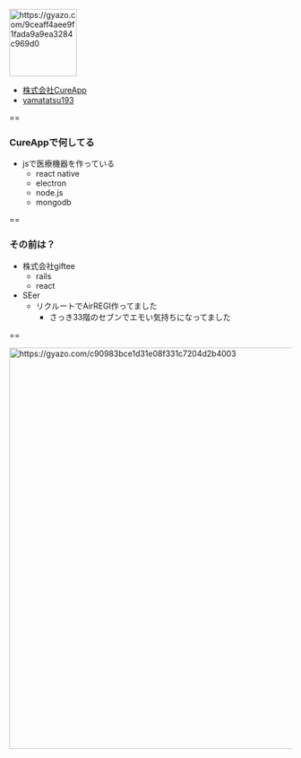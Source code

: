 <a href="https://gyazo.com/9ceaff4aee9f1fada9a9ea3284c969d0"><img src="https://i.gyazo.com/9ceaff4aee9f1fada9a9ea3284c969d0.png" alt="https://gyazo.com/9ceaff4aee9f1fada9a9ea3284c969d0" width="120"/></a>

- [株式会社CureApp](https://cureapp.co.jp/)
- [yamatatsu193](https://twitter.com/yamatatsu193)

==

### CureAppで何してる

- jsで医療機器を作っている
  - react native
  - electron
  - node.js
  - mongodb

==

### その前は？

- 株式会社giftee
  - rails
  - react
- SEer
  - リクルートでAirREGI作ってました
    - さっき33階のセブンでエモい気持ちになってました

==

<a href="https://speakerdeck.com/yamatatsu/reduxdebizinesurozitukuwogorigorishu-ku"><img src="https://i.gyazo.com/c90983bce1d31e08f331c7204d2b4003.png" alt="https://gyazo.com/c90983bce1d31e08f331c7204d2b4003" width="716"/></a>
